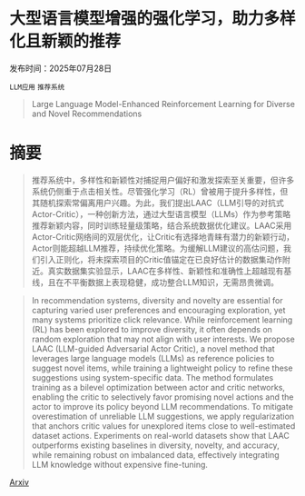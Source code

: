 # 大型语言模型增强的强化学习，助力多样化且新颖的推荐

发布时间：2025年07月28日

`LLM应用` `推荐系统`

> Large Language Model-Enhanced Reinforcement Learning for Diverse and Novel Recommendations

# 摘要

> 推荐系统中，多样性和新颖性对捕捉用户偏好和激发探索至关重要，但许多系统仍侧重于点击相关性。尽管强化学习（RL）曾被用于提升多样性，但其随机探索常偏离用户兴趣。为此，我们提出LAAC（LLM引导的对抗式Actor-Critic），一种创新方法，通过大型语言模型（LLMs）作为参考策略推荐新颖内容，同时训练轻量级策略，结合系统数据优化建议。LAAC采用Actor-Critic网络间的双层优化，让Critic有选择地青睐有潜力的新颖行动，Actor则能超越LLM推荐，持续优化策略。为缓解LLM建议的高估问题，我们引入正则化，将未探索项目的Critic值锚定在已良好估计的数据集动作附近。真实数据集实验显示，LAAC在多样性、新颖性和准确性上超越现有基线，且在不平衡数据上表现稳健，成功整合LLM知识，无需昂贵微调。

> In recommendation systems, diversity and novelty are essential for capturing varied user preferences and encouraging exploration, yet many systems prioritize click relevance. While reinforcement learning (RL) has been explored to improve diversity, it often depends on random exploration that may not align with user interests. We propose LAAC (LLM-guided Adversarial Actor Critic), a novel method that leverages large language models (LLMs) as reference policies to suggest novel items, while training a lightweight policy to refine these suggestions using system-specific data. The method formulates training as a bilevel optimization between actor and critic networks, enabling the critic to selectively favor promising novel actions and the actor to improve its policy beyond LLM recommendations. To mitigate overestimation of unreliable LLM suggestions, we apply regularization that anchors critic values for unexplored items close to well-estimated dataset actions. Experiments on real-world datasets show that LAAC outperforms existing baselines in diversity, novelty, and accuracy, while remaining robust on imbalanced data, effectively integrating LLM knowledge without expensive fine-tuning.

[Arxiv](https://arxiv.org/abs/2507.21274)